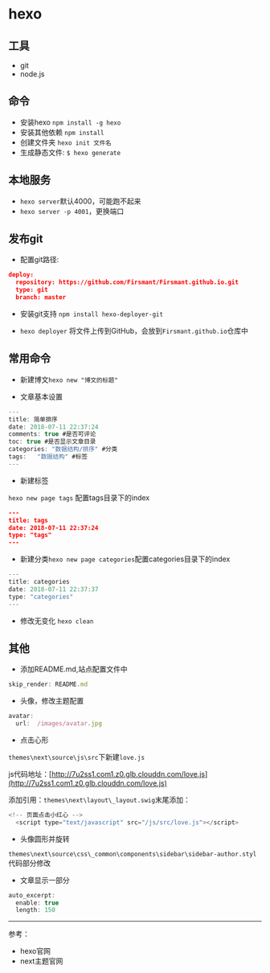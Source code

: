 # hexo

## 工具

- git
- node.js

## 命令

- 安装hexo `npm install -g hexo`
- 安装其他依赖 `npm install`
- 创建文件夹 `hexo init 文件名`
- 生成静态文件: `$ hexo generate`

## 本地服务

- `hexo server`默认4000，可能跑不起来
- `hexo server -p 4001`，更换端口

## 发布git

- 配置git路径:

```json
deploy:
  repository: https://github.com/Firsmant/Firsmant.github.io.git
  type: git
  branch: master

```

- 安装git支持 `npm install hexo-deployer-git`

- `hexo deployer` 将文件上传到GitHub，会放到`Firsmant.github.io`仓库中

## 常用命令

- 新建博文`hexo new "博文的标题"`

- 文章基本设置

```js
---
title: 简单排序
date: 2018-07-11 22:37:24
comments: true #是否可评论
toc: true #是否显示文章目录
categories: "数据结构/排序" #分类
tags:   "数据结构" #标签
---
```

- 新建标签

`hexo new page tags` 配置tags目录下的index

```json
---
title: tags
date: 2018-07-11 22:37:24
type: "tags"
---
```

- 新建分类`hexo new page categories`配置categories目录下的index

```js
---
title: categories
date: 2018-07-11 22:37:37
type: "categories"
---

```

- 修改无变化 `hexo clean`

## 其他

- 添加README.md,站点配置文件中

```js
skip_render: README.md
```

- 头像，修改主题配置

```js
avatar: 
  url:  /images/avatar.jpg
```

- 点击心形

`themes\next\source\js\src`下新建`love.js`

js代码地址：[http://7u2ss1.com1.z0.glb.clouddn.com/love.js](http://7u2ss1.com1.z0.glb.clouddn.com/love.js)

添加引用：`themes\next\layout\_layout.swig`末尾添加：

```js  
<!-- 页面点击小红心 -->
  <script type="text/javascript" src="/js/src/love.js"></script>
```

- 头像圆形并旋转

`themes\next\source\css\_common\components\sidebar\sidebar-author.styl`代码部分修改

- 文章显示一部分

```js
auto_excerpt:
  enable: true
  length: 150
```

----
参考：

- hexo官网
- next主题官网